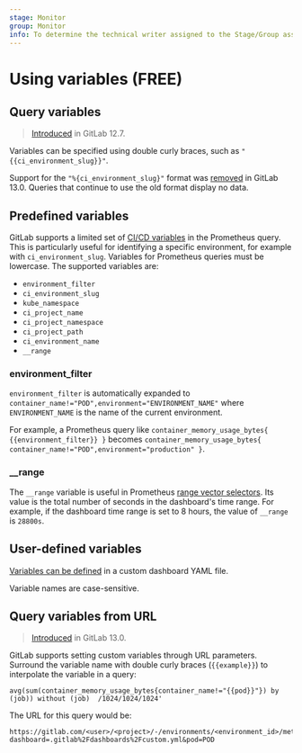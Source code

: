 ```yaml
---
stage: Monitor
group: Monitor
info: To determine the technical writer assigned to the Stage/Group associated with this page, see https://about.gitlab.com/handbook/engineering/ux/technical-writing/#assignments
---
```


# Using variables **(FREE)**

## Query variables

> [Introduced](https://gitlab.com/gitlab-org/gitlab/-/merge_requests/20793) in GitLab 12.7.

Variables can be specified using double curly braces, such as `"{{ci_environment_slug}}"`.

Support for the `"%{ci_environment_slug}"` format was
[removed](https://gitlab.com/gitlab-org/gitlab/-/merge_requests/31581) in GitLab 13.0.
Queries that continue to use the old format display no data.

## Predefined variables

GitLab supports a limited set of [CI/CD variables](../../../ci/variables/index.md)
in the Prometheus query. This is particularly useful for identifying a specific
environment, for example with `ci_environment_slug`. Variables for Prometheus queries
must be lowercase. The supported variables are:

- `environment_filter`
- `ci_environment_slug`
- `kube_namespace`
- `ci_project_name`
- `ci_project_namespace`
- `ci_project_path`
- `ci_environment_name`
- `__range`

### environment_filter

`environment_filter` is automatically expanded to `container_name!="POD",environment="ENVIRONMENT_NAME"`
where `ENVIRONMENT_NAME` is the name of the current environment.

For example, a Prometheus query like `container_memory_usage_bytes{ {{environment_filter}} }`
becomes `container_memory_usage_bytes{ container_name!="POD",environment="production" }`.

### __range

The `__range` variable is useful in Prometheus
[range vector selectors](https://prometheus.io/docs/prometheus/latest/querying/basics/#range-vector-selectors).
Its value is the total number of seconds in the dashboard's time range.
For example, if the dashboard time range is set to 8 hours, the value of
`__range` is `28800s`.

## User-defined variables

[Variables can be defined](../../../operations/metrics/dashboards/yaml.md#templating-templating-properties) in a custom dashboard YAML file.

Variable names are case-sensitive.

## Query variables from URL

> [Introduced](https://gitlab.com/gitlab-org/gitlab/-/issues/214500) in GitLab 13.0.

GitLab supports setting custom variables through URL parameters. Surround the variable
name with double curly braces (`{{example}}`) to interpolate the variable in a query:

```plaintext
avg(sum(container_memory_usage_bytes{container_name!="{{pod}}"}) by (job)) without (job)  /1024/1024/1024'
```

The URL for this query would be:

```plaintext
https://gitlab.com/<user>/<project>/-/environments/<environment_id>/metrics?dashboard=.gitlab%2Fdashboards%2Fcustom.yml&pod=POD
```
